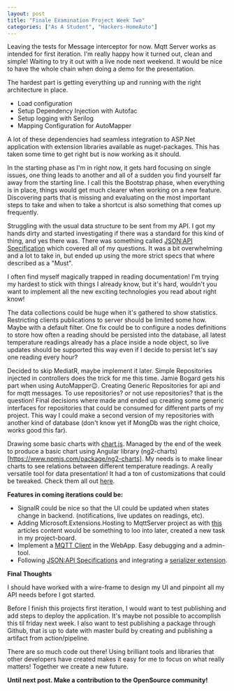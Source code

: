 ```yaml
---
layout: post
title: "Finale Examination Project Week Two"
categories: ["As A Student", "Hackers-HomeAuto"]
---
```


Leaving the tests for Message interceptor for now.
Mqtt Server works as intended for first iteration. I'm really happy how it turned out, clean and simple!
Waiting to try it out with a live node next weekend. It would be nice to have the whole chain when doing a demo for the presentation.

The hardest part is getting everything up and running with the right architecture in place.

- Load configuration
- Setup Dependency Injection with Autofac
- Setup logging with Serilog
- Mapping Configuration for AutoMapper

A lot of these dependencies had seamless integration to ASP.Net application with extension libraries available as nuget-packages.
This has taken some time to get right but is now working as it should.

In the starting phase as I'm in right now, it gets hard focusing on single issues, one thing leads to another and all of a sudden you find yourself far away from the starting line. I call this the Bootstrap phase, when everything is in place, things would get much clearer when working on a new feature.
Discovering parts that is missing and evaluating on the most important steps to take and when to take a shortcut is also something that comes up frequently.

Struggling with the usual data structure to be sent from my API. I got my hands dirty and started investigating if there was a standard for this kind of thing, and yes there was. There was something called [JSON:API Specification](https://jsonapi.org/) which covered all of my questions. It was a bit overwhelming and a lot to take in, but ended up using the more strict specs that where described as a "Must".

I often find myself magically trapped in reading documentation! I'm trying my hardest to stick with things I already know, but it's hard, wouldn't you want to implement all the new exciting technologies you read about right know!

The data collections could be huge when it's gathered to show statistics. Restricting clients publications to server should be limited some how. Maybe with a default filter. One fix could be to configure a nodes definitions to store how often a reading should be persisted into the database, all latest temperature readings already has a place inside a node object, so live updates should be supported this way even if I decide to persist let's say one reading every hour?

Decided to skip MediatR, maybe implement it later. Simple Repositories injected in controllers does the trick for me this time. Jamie Bogard gets his part when using AutoMapper😉.
Creating Generic Repositories for api and for mqtt messages.
To use repositories? or not use repositories? that is the question! Final decisions where made and ended up creating some generic interfaces for repositories that could be consumed for different parts of my project. This way I could make a second version of my repositories with another kind of database (don't know yet if MongDb was the right choice, works good this far).

Drawing some basic charts with [chart.js](https://www.npmjs.com/package/chart.js). Managed by the end of the week to produce a basic chart using Angular library (ng2-charts)[https://www.npmjs.com/package/ng2-charts]. My needs is to make linear charts to see relations between different temperature readings. A really versatile tool for data presentation! It had a ton of customizations that could be tweaked. Check them all out [here](https://www.chartjs.org/docs/latest/samples/animations/progressive-line.html).

**Features in coming iterations could be:**

- SignalR could be nice so that the UI could be updated when states change in backend. (notifications, live updates on readings, etc).
- Adding Microsoft.Extensions.Hosting to MqttServer project as with [this](https://dev.to/krusty93/net-core-5-0-console-app-configuration-trick-and-tips-c1j) articles content would be something to loo into later, created a new task in my project-board.
- Implement a [MQTT Client](https://www.npmjs.com/package/mqtt) in the WebApp. Easy debugging and a admin-tool.
- Following [JSON:API Specifications](https://jsonapi.org/) and integrating a [serializer extension](https://github.com/codecutout/JsonApiSerializer).

**Final Thoughts**

I should have worked with a wire-frame to design my UI and pinpoint all my API needs before I got started.

Before I finish this projects first iteration, I would want to test publishing and add steps to deploy the application. It's maybe not possible to accomplish this til friday next week. I also want to test publishing a package through Github, that is up to date with master build by creating and publishing a artifact from action/pipeline.

There are so much code out there! Using brilliant tools and libraries that other developers have created makes it easy for me to focus on what really matters!
Together we create a new future.

**Until next post. Make a contribution to the OpenSource community!**
